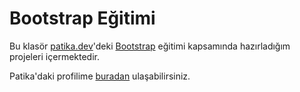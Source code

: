 # Bootstrap Eğitimi
Bu klasör [patika.dev](https://www.patika.dev)'deki [Bootstrap](https://app.patika.dev/courses/bootstrap) eğitimi kapsamında hazırladığım projeleri içermektedir.

Patika'daki profilime [buradan](https://app.patika.dev/emreren) ulaşabilirsiniz.
